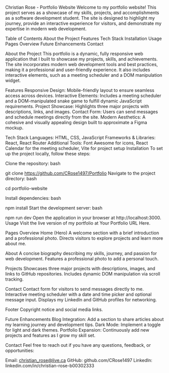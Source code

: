 Christian Rose - Portfolio Website
Welcome to my portfolio website! This project serves as a showcase of my skills, projects, and accomplishments as a software development student. 
The site is designed to highlight my journey, provide an interactive experience for visitors, and demonstrate my expertise in modern web development.

Table of Contents
About the Project
Features
Tech Stack
Installation
Usage
Pages Overview
Future Enhancements
Contact

About the Project
This portfolio is a dynamic, fully responsive web application that I built to showcase my projects, skills, and achievements.
The site incorporates modern web development tools and best practices, making it a professional and user-friendly experience. 
It also includes interactive elements, such as a meeting scheduler and a DOM manipulation widget.

Features
Responsive Design: Mobile-friendly layout to ensure seamless access across devices.
Interactive Elements: Includes a meeting scheduler and a DOM-manipulated snake game to fulfill dynamic JavaScript requirements.
Project Showcase: Highlights three major projects with descriptions, links, and images.
Contact Form: Users can send messages and schedule meetings directly from the site.
Modern Aesthetics: A cohesive and visually appealing design built to approximate a Figma mockup.

Tech Stack
Languages: HTML, CSS, JavaScript
Frameworks & Libraries: React, React Router
Additional Tools: Font Awesome for icons, React Calendar for the meeting scheduler, Vite for project setup
Installation
To set up the project locally, follow these steps:

Clone the repository:
bash

git clone https://github.com/CRose1497/Portfolio
Navigate to the project directory:
bash

cd portfolio-website

Install dependencies:
bash

npm install
Start the development server:
bash

npm run dev
Open the application in your browser at http://localhost:3000.
Usage
Visit the live version of my portfolio at Your Portfolio URL Here.

Pages Overview
Home (Hero)
A welcome section with a brief introduction and a professional photo.
Directs visitors to explore projects and learn more about me.

About
A concise biography describing my skills, journey, and passion for web development.
Features a professional photo to add a personal touch.

Projects
Showcases three major projects with descriptions, images, and links to GitHub repositories.
Includes dynamic DOM manipulation via scroll tracking.

Contact
Contact form for visitors to send messages directly to me.
Interactive meeting scheduler with a date and time picker and optional message input.
Displays my LinkedIn and GitHub profiles for networking.

Footer
Copyright notice and social media links.

Future Enhancements
Blog Integration: Add a section to share articles about my learning journey and development tips.
Dark Mode: Implement a toggle for light and dark themes.
Portfolio Expansion: Continuously add new projects and features as I grow my skill set.

Contact
Feel free to reach out if you have any questions, feedback, or opportunities:

Email: christian_rose@live.ca
GitHub: github.com/CRose1497
LinkedIn: linkedin.com/in/christian-rose-b00302333
